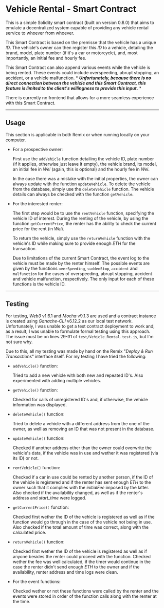 # Vehicle Rental - Smart Contract

This is a simple Solidity smart contract (built on version 0.8.0) that aims to emulate a decentralized system capable of providing any vehicle rental service to whoever from whoever.

This Smart Contract is based on the premisse that the vehicle has a unique *ID*. The vehicle's owner can then register this *ID* to a vehicle, detailing the brand, model, plate number (if it's a car or motorcycle), and, most importantly, an initial fee and hourly fee.

This Smart Contract can also append various events while the vehicle is being rented. These events could include overspeeding, abrupt stopping, an accident, or a vehicle malfunction. * ***Unfortunately, because there is no direct connection between the vehicle and this Smart Contract, this feature is limited to the client's willingness to provide this input.*** *

There is currently no frontend that allows for a more seamless experience with this Smart Contract.

---
## Usage

This section is applicable in both Remix or when running locally on your computer.

- For a prospective owner:

    First use the `addVehicle` function detailing the vehicle ID, plate number (if it applies, otherwise just leave it empty), the vehicle brand, its model, an initial fee in *Wei* (again, this is optional) and the hourly fee in *Wei*.

    In the case there was a mistake with the initial properties, the owner can always update with the function `updateVehicle`. To delete the vehicle from the database, simply use the `deleteVehicle` function. The vehicle details can always be checked with the function `getVehicle`.

- For the interested renter:

    The first step would be to use the `rentVehicle` function, specifying the vehicle ID of interest. During the renting of the vehicle, by using the function `getCurrentPrice`, the renter has the ability to check the current price for the rent (in *Wei*). 
    
    To return the vehicle, simply use the `returnVehicle` function with the vehicle's ID while making sure to provide enough *ETH* for the transaction.

    Due to limitations of the current Smart Contract, the event log to the vehicle must be made by the renter himself. The possible events are given by the functions `overSpeeding`, `suddenStop`, `accident` and `malfunction` for the cases of overspeeding, abrupt stopping, accident and vehicle malfunction, respectively. The only input for each of these functions is the vehicle ID.


---
## Testing

For testing, *Web3* v1.6.1 and *Mocha* v9.1.3 are used and a contract instance is created using *Ganache-CLI* v6.12.2 as our local test network. Unfortunately, I was unable to get a test contract deployment to work and, as a result, I was unable to formulate formal testing using this approach. The issue must be on lines 29-31 of `test/Vehicle_Rental.test.js`, but I'm not sure why.

Due to this, all my testing was made by hand on the Remix "*Deploy & Run Transactions*" interface itself. For my testing I have tried the following:

- `addVehicle()` function:

    Tried to add a new vehicle with both new and repeated ID's. Also experimented with adding multiple vehicles.

- `getVehicle()` function:

    Checked for calls of unregistered ID's and, if otherwise, the vehicle information was displayed.

- `deleteVehicle()` function:

    Tried to delete a vehicle with a different address from the one of the owner, as well as removing an ID that was not present in the database.

- `updateVehicle()` function:

    Checked if another address other than the owner could overwrite the vehicle's data, if the vehicle was in use and wether it was registered (via its ID) or not.

- `rentVehicle()` function:

    Checked if a car in use could be rented by another person, if the ID of the vehicle is registered and if the renter has sent enough *ETH* to the owner such that it complies with the *initialFee* imposed by the latter. Also checked if the availability changed, as well as if the renter's address and *start_time* were logged.

- `getCurrentPrice()` function:

    Checked first wether the ID of the vehicle is registered as well as if the function would go through in the case of the vehicle not being in use. Also checked if the total amount of time was correct, along with the calculated price.

- `returnVehicle()` function:

    Checked first wether the ID of the vehicle is registered as well as if anyone besides the renter could proceed with the function. Checked wether the fee was well calculated, if the timer would continue in the case the renter didn't send enough *ETH* to the owner and if the availability, renter address and time logs were clean.

- For the event functions:

    Checked wether or not these functions were called by the renter and the events were stored in order of the function calls along with the renter at the time.